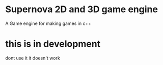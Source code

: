 
# Supernova 2D and 3D game engine

A Game engine for making games in c++

# this is in development

dont use it it doesn't work 
